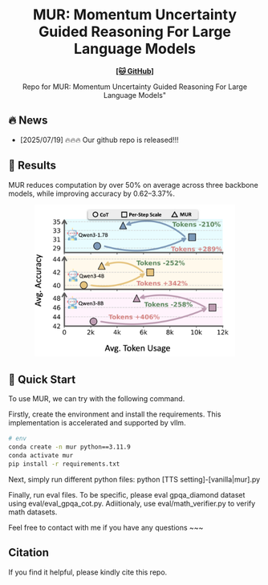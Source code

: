 <h1 align="center">
MUR: Momentum Uncertainty Guided Reasoning For Large
Language Models
</h1>

<p align="center">
  <!-- <a href="https://github.com/yayayacc/MUR/"><b>[🌐 PyPi Package]</b></a> • -->
  <!-- <a href="https://arxiv.org/abs/2503.13288"><b>[📜 Paper]</b></a> • -->
  <a href="https://github.com/yayayacc/MUR/"><b>[🐱 GitHub]</b></a>
  
</p>

<p align="center"> Repo for MUR: Momentum Uncertainty Guided Reasoning For Large Language Models</a>"</p>
<!-- "<a href="https://arxiv.org/abs/2503.13288" target="_blank"> -->

## 🔥 News

- [2025/07/19] 🔥🔥🔥 Our github repo is released!!!

## 📖 Results

MUR reduces computation by over 50\% on average across three backbone models, while improving accuracy by 0.62–3.37\%.

<p align="center">
    <img src="./assets/Intro.png" alt="scaling" width="400">
</p>

## 🚀 Quick Start

To use MUR, we can try with the following command.

Firstly, create the environment and install the requirements. This implementation is accelerated and supported by vllm.

```bash
# env
conda create -n mur python==3.11.9
conda activate mur
pip install -r requirements.txt
```

Next, simply run different python files: python [TTS setting]-[vanilla|mur].py

Finally, run eval files. To be specific, please eval gpqa_diamond dataset using eval/eval_gpqa_cot.py. Adiitionaly, use eval/math_verifier.py to verify math datasets.

Feel free to contact with me if you have any questions ~~~

## Citation

If you find it helpful, please kindly cite this repo.
